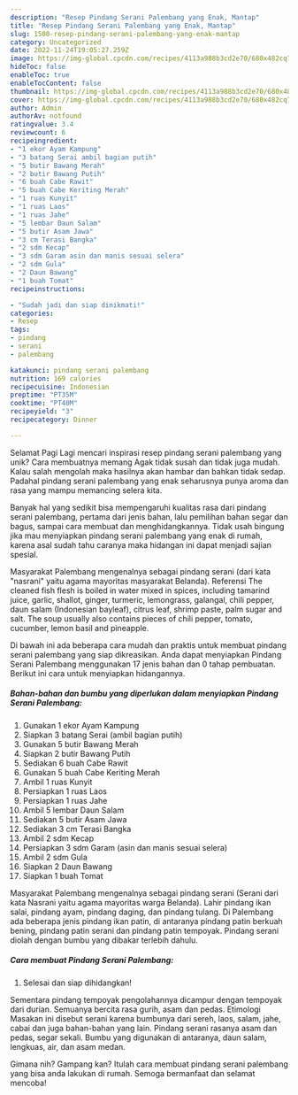 ```yaml
---
description: "Resep Pindang Serani Palembang yang Enak, Mantap"
title: "Resep Pindang Serani Palembang yang Enak, Mantap"
slug: 1500-resep-pindang-serani-palembang-yang-enak-mantap
category: Uncategorized
date: 2022-11-24T19:05:27.259Z
image: https://img-global.cpcdn.com/recipes/4113a988b3cd2e70/680x482cq70/pindang-serani-palembang-foto-resep-utama.jpg
hideToc: false
enableToc: true
enableTocContent: false
thumbnail: https://img-global.cpcdn.com/recipes/4113a988b3cd2e70/680x482cq70/pindang-serani-palembang-foto-resep-utama.jpg
cover: https://img-global.cpcdn.com/recipes/4113a988b3cd2e70/680x482cq70/pindang-serani-palembang-foto-resep-utama.jpg
author: Admin
authorAv: notfound
ratingvalue: 3.4
reviewcount: 6
recipeingredient:
- "1 ekor Ayam Kampung"
- "3 batang Serai ambil bagian putih"
- "5 butir Bawang Merah"
- "2 butir Bawang Putih"
- "6 buah Cabe Rawit"
- "5 buah Cabe Keriting Merah"
- "1 ruas Kunyit"
- "1 ruas Laos"
- "1 ruas Jahe"
- "5 lembar Daun Salam"
- "5 butir Asam Jawa"
- "3 cm Terasi Bangka"
- "2 sdm Kecap"
- "3 sdm Garam asin dan manis sesuai selera"
- "2 sdm Gula"
- "2 Daun Bawang"
- "1 buah Tomat"
recipeinstructions:

- "Sudah jadi dan siap dinikmati!"
categories:
- Resep
tags:
- pindang
- serani
- palembang

katakunci: pindang serani palembang 
nutrition: 169 calories
recipecuisine: Indonesian
preptime: "PT35M"
cooktime: "PT40M"
recipeyield: "3"
recipecategory: Dinner

---
```



Selamat Pagi Lagi mencari inspirasi resep pindang serani palembang yang unik? Cara membuatnya memang Agak tidak susah dan tidak juga mudah. Kalau salah mengolah maka hasilnya akan hambar dan bahkan tidak sedap. Padahal pindang serani palembang yang enak seharusnya punya aroma dan rasa yang mampu memancing selera kita.


Banyak hal yang sedikit bisa mempengaruhi kualitas rasa dari pindang serani palembang, pertama dari jenis bahan, lalu pemilihan bahan segar dan bagus, sampai cara membuat dan menghidangkannya. Tidak usah bingung jika mau menyiapkan pindang serani palembang yang enak di rumah, karena asal sudah tahu caranya maka hidangan ini dapat menjadi sajian spesial.

Masyarakat Palembang mengenalnya sebagai pindang serani (dari kata &#34;nasrani&#34; yaitu agama mayoritas masyarakat Belanda). Referensi The cleaned fish flesh is boiled in water mixed in spices, including tamarind juice, garlic, shallot, ginger, turmeric, lemongrass, galangal, chili pepper, daun salam (Indonesian bayleaf), citrus leaf, shrimp paste, palm sugar and salt. The soup usually also contains pieces of chili pepper, tomato, cucumber, lemon basil and pineapple.


Di bawah ini ada beberapa cara mudah dan praktis untuk membuat pindang serani palembang yang siap dikreasikan. Anda dapat menyiapkan Pindang Serani Palembang menggunakan 17 jenis bahan dan 0 tahap pembuatan. Berikut ini cara untuk menyiapkan hidangannya.

<!--inarticleads1-->

##### Bahan-bahan dan bumbu yang diperlukan dalam menyiapkan Pindang Serani Palembang:

1. Gunakan 1 ekor Ayam Kampung
1. Siapkan 3 batang Serai (ambil bagian putih)
1. Gunakan 5 butir Bawang Merah
1. Siapkan 2 butir Bawang Putih
1. Sediakan 6 buah Cabe Rawit
1. Gunakan 5 buah Cabe Keriting Merah
1. Ambil 1 ruas Kunyit
1. Persiapkan 1 ruas Laos
1. Persiapkan 1 ruas Jahe
1. Ambil 5 lembar Daun Salam
1. Sediakan 5 butir Asam Jawa
1. Sediakan 3 cm Terasi Bangka
1. Ambil 2 sdm Kecap
1. Persiapkan 3 sdm Garam (asin dan manis sesuai selera)
1. Ambil 2 sdm Gula
1. Siapkan 2 Daun Bawang
1. Siapkan 1 buah Tomat


Masyarakat Palembang mengenalnya sebagai pindang serani (Serani dari kata Nasrani yaitu agama mayoritas warga Belanda). Lahir pindang ikan salai, pindang ayam, pindang daging, dan pindang tulang. Di Palembang ada beberapa jenis pindang ikan patin, di antaranya pindang patin berkuah bening, pindang patin serani dan pindang patin tempoyak. Pindang serani diolah dengan bumbu yang dibakar terlebih dahulu. 

<!--inarticleads2-->

##### Cara membuat Pindang Serani Palembang:


1. Selesai dan siap dihidangkan!

Sementara pindang tempoyak pengolahannya dicampur dengan tempoyak dari durian. Semuanya bercita rasa gurih, asam dan pedas. Etimologi Masakan ini disebut serani karena bumbunya dari sereh, laos, salam, jahe, cabai dan juga bahan-bahan yang lain. Pindang serani rasanya asam dan pedas, segar sekali. Bumbu yang digunakan di antaranya, daun salam, lengkuas, air, dan asam medan. 

Gimana nih? Gampang kan? Itulah cara membuat pindang serani palembang yang bisa anda lakukan di rumah. Semoga bermanfaat dan selamat mencoba!
